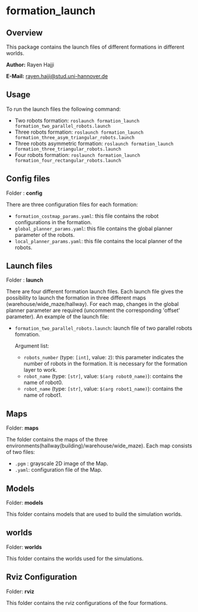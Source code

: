 # formation_launch
## Overview
This package contains the launch files of different formations in different worlds.

**Author:** Rayen Hajji

**E-Mail:** rayen.hajji@stud.uni-hannover.de

## Usage
To run the launch files the following command:

* Two robots formation: `roslaunch formation_launch formation_two_parallel_robots.launch`
* Three robots formation: `roslaunch formation_launch formation_three_asym_triangular_robots.launch`
* Three robots asymmetric formation: `roslaunch formation_launch formation_three_triangular_robots.launch`
* Four robots formation: `roslaunch formation_launch formation_four_rectangular_robots.launch`

## Config files 
Folder : **config**

There are three configuration files for each formation: 
- `formation_costmap_params.yaml`: this file contains the robot configurations in the formation.
- `global_planner_params.yaml`: this file contains the global planner parameter of the robots. 
- `local_planner_params.yaml`: this file contains the local planner of the robots.

## Launch files
Folder : **launch**

There are four different formation launch files. Each launch file gives the possibility to launch the formation in three different maps  (warehouse/wide_maze/hallway). For each map, changes in the global planner parameter are required (uncomment the corresponding 'offset' parameter). An example of the launch file:  
- `formation_two_parallel_robots.launch`: launch file of two parallel robots fomration.

	Argument list:
	- `robots_number` (type: `[int]`, value: `2`): this parameter indicates the number of robots in the formation. It is necessary for the formation layer to work.
    - `robot_name` (type: `[str]`, value: `$(arg robot0_name)`): contains the name of robot0.
    - `robot_name` (type: `[str]`, value: `$(arg robot1_name)`): contains the name of robot1.

## Maps
Folder: **maps**

The folder contains the maps of the three environments(hallway(building)/warehouse/wide_maze). Each map consists of two files:
- `.pgm` : grayscale 2D image of the Map.
- `.yaml`: configuration file of the Map. 

## Models
Folder: **models**

This folder contains models that are used to build the simulation worlds.

## worlds
Folder: **worlds**

This folder contains the worlds used for the simulations.

## Rviz Configuration
Folder: **rviz**

This folder contains the rviz configurations of the four formations.

